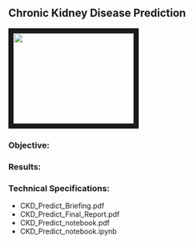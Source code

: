 ## Chronic Kidney Disease Prediction

<img src="./flag.jpg" 
 width="240" height="180" border="10" />

### Objective:


### Results:




### Technical Specifications:



* CKD_Predict_Briefing.pdf
* CKD_Predict_Final_Report.pdf
* CKD_Predict_notebook.pdf
* CKD_Predict_notebook.ipynb
